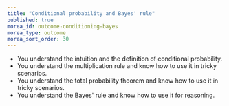 ```yaml
---
title: "Conditional probability and Bayes' rule"
published: true
morea_id: outcome-conditioning-bayes
morea_type: outcome
morea_sort_order: 30
---
```


  * You understand the intuition and the definition of conditional probability.
  * You understand the multiplication rule and know how to use it in tricky scenarios.
  * You understand the total probability theorem and know how to use it in tricky scenarios.
  * You understand the Bayes' rule and know how to use it for reasoning.
